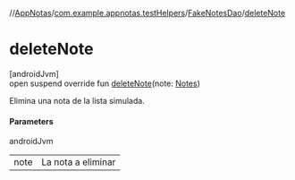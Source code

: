 //[AppNotas](../../../index.md)/[com.example.appnotas.testHelpers](../index.md)/[FakeNotesDao](index.md)/[deleteNote](delete-note.md)

# deleteNote

[androidJvm]\
open suspend override fun [deleteNote](delete-note.md)(note: [Notes](../../com.example.appnotas.database/-notes/index.md))

Elimina una nota de la lista simulada.

#### Parameters

androidJvm

| | |
|---|---|
| note | La nota a eliminar |
